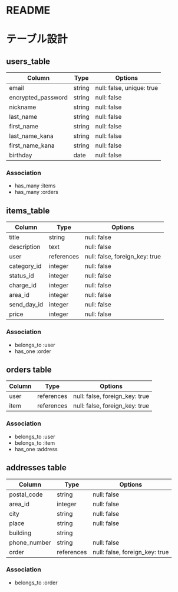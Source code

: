 # README

# テーブル設計

## users_table

| Column             | Type   | Options                   |
| ------------------ | ------ | --------------------------|
| email              | string | null: false, unique: true |
| encrypted_password | string | null: false               |
| nickname           | string | null: false               | 
| last_name          | string | null: false               |
| first_name         | string | null: false               |
| last_name_kana     | string | null: false               |
| first_name_kana    | string | null: false               |
| birthday           | date   | null: false               |      


### Association

- has_many :items
- has_many :orders

## items_table

| Column             | Type         | Options                        |
| ------------------ | ------------ | ------------------------------ |
| title              | string       | null: false                    |
| description        | text         | null: false                    |
| user               | references   | null: false, foreign_key: true |
| category_id        | integer      | null: false                    |
| status_id          | integer      | null: false                    |
| charge_id          | integer      | null: false                    |
| area_id            | integer      | null: false                    |   
| send_day_id        | integer      | null: false                    |
| price              | integer      | null: false                    |

### Association

- belongs_to :user
- has_one :order


## orders table

| Column    | Type       | Options                        |
| --------- | ---------- | -------------------------------|
| user      | references | null: false, foreign_key: true |
| item      | references | null: false, foreign_key: true |

### Association

- belongs_to :user
- belongs_to :item
- has_one :address


## addresses table

| Column        | Type       | Options                        |
| ------------- | ---------- | -------------------------------|
| postal_code   | string     | null: false                    |
| area_id       | integer    | null: false                    |
| city          | string     | null: false                    |
| place         | string     | null: false                    |
| building      | string     |                                |
| phone_number  | string     | null: false                    |
| order         | references | null: false, foreign_key: true |

### Association

- belongs_to :order

